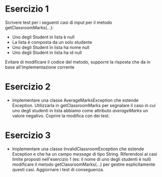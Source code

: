 # Esercizio 1
Scrivere test per i seguenti casi di input per il metodo getClassroomMarks(...):
- Uno degli Student in lista è null
- La lista è composta da un solo studente
- Uno degli Student in lista ha nome null
- Uno degli Student in lista ha id null

Evitare di modificare il codice del metodo, supporre la risposta che da in base all'implementazione corrente

# Esercizio 2
- Implementare una classe AverageMarksException che estende Exception. Utilizzarla in getClassroomMarks per segnalare il caso in cui uno degli studenti in lista abbiamo come attributo *averageMarks* un valore negativo. Coprire la modifica con dei test. 

# Esercizio 3
- Implementare una classe InvalidClassroomException che estende Exception e che ha un campo *message* di tipo String. Riferendosi ai casi limite proposti nell'esercizio 1 (es: il nome di uno degli studenti è null) modificare il metodo getClassroomMarks(...) per gestire esplicitamente questi casi. Aggiornare i test di conseguenza.
